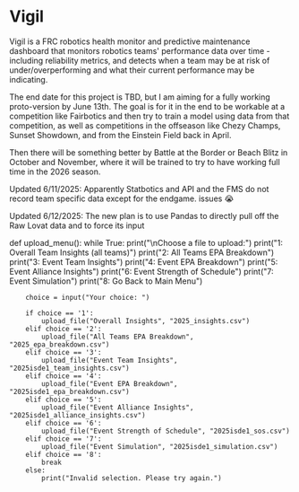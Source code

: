 # Vigil

Vigil is a FRC robotics health monitor and predictive maintenance dashboard that monitors robotics teams' performance data over time - including reliability metrics, and detects when a team may be at risk of under/overperforming and what their current performance may be indicating.

The end date for this project is TBD, but I am aiming for a fully working proto-version by June 13th. The goal is for it in the end to be workable at a competition like Fairbotics and then try to train a model using data from that competition, as well as competitions in the offseason like Chezy Champs, Sunset Showdown, and from the Einstein Field back in April. 

Then there will be something better by Battle at the Border or Beach Blitz in October and November, where it will be trained to try to have working full time in the 2026 season.



Updated 6/11/2025: Apparently Statbotics and API and the FMS do not record team specific data except for the endgame. issues 😭

Updated 6/12/2025: The new plan is to use Pandas to directly pull off the Raw Lovat data and to force its input




def upload_menu():
    while True:
        print("\nChoose a file to upload:")
        print("1: Overall Team Insights (all teams)")
        print("2: All Teams EPA Breakdown")
        print("3: Event Team Insights")
        print("4: Event EPA Breakdown")
        print("5: Event Alliance Insights")
        print("6: Event Strength of Schedule")
        print("7: Event Simulation")
        print("8: Go Back to Main Menu")

        choice = input("Your choice: ")

        if choice == '1':
            upload_file("Overall Insights", "2025_insights.csv")
        elif choice == '2':
            upload_file("All Teams EPA Breakdown", "2025_epa_breakdown.csv")
        elif choice == '3':
            upload_file("Event Team Insights", "2025isde1_team_insights.csv")
        elif choice == '4':
            upload_file("Event EPA Breakdown", "2025isde1_epa_breakdown.csv")
        elif choice == '5':
            upload_file("Event Alliance Insights", "2025isde1_alliance_insights.csv")
        elif choice == '6':
            upload_file("Event Strength of Schedule", "2025isde1_sos.csv")
        elif choice == '7':
            upload_file("Event Simulation", "2025isde1_simulation.csv")
        elif choice == '8':
            break
        else:
            print("Invalid selection. Please try again.")